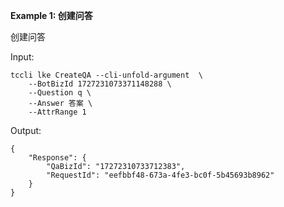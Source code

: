 **Example 1: 创建问答**

创建问答

Input: 

```
tccli lke CreateQA --cli-unfold-argument  \
    --BotBizId 1727231073371148288 \
    --Question q \
    --Answer 答案 \
    --AttrRange 1
```

Output: 
```
{
    "Response": {
        "QaBizId": "17272310733712383",
        "RequestId": "eefbbf48-673a-4fe3-bc0f-5b45693b8962"
    }
}
```

